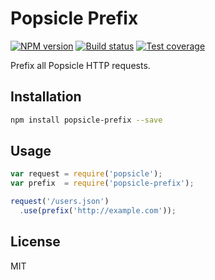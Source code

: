# Popsicle Prefix

[![NPM version][npm-image]][npm-url]
[![Build status][travis-image]][travis-url]
[![Test coverage][coveralls-image]][coveralls-url]

Prefix all Popsicle HTTP requests.

## Installation

```bash
npm install popsicle-prefix --save
```

## Usage

```javascript
var request = require('popsicle');
var prefix  = require('popsicle-prefix');

request('/users.json')
  .use(prefix('http://example.com'));
```

## License

MIT

[npm-image]: https://img.shields.io/npm/v/popsicle-prefix.svg?style=flat
[npm-url]: https://npmjs.org/package/popsicle-prefix
[travis-image]: https://img.shields.io/travis/blakeembrey/popsicle-prefix.svg?style=flat
[travis-url]: https://travis-ci.org/blakeembrey/popsicle-prefix
[coveralls-image]: https://img.shields.io/coveralls/blakeembrey/popsicle-prefix.svg?style=flat
[coveralls-url]: https://coveralls.io/r/blakeembrey/popsicle-prefix?branch=master
